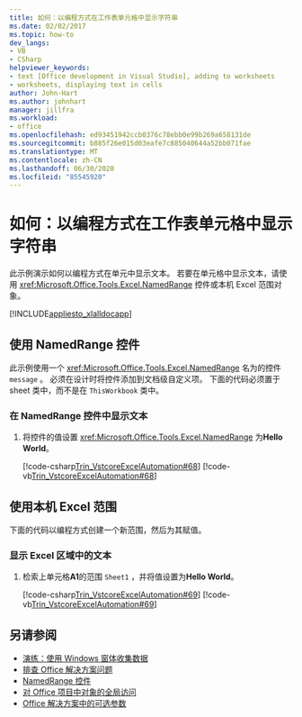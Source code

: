 ```yaml
---
title: 如何：以编程方式在工作表单元格中显示字符串
ms.date: 02/02/2017
ms.topic: how-to
dev_langs:
- VB
- CSharp
helpviewer_keywords:
- text [Office development in Visual Studio], adding to worksheets
- worksheets, displaying text in cells
author: John-Hart
ms.author: johnhart
manager: jillfra
ms.workload:
- office
ms.openlocfilehash: ed93451942ccb0376c78ebb0e99b269a658131de
ms.sourcegitcommit: b885f26e015d03eafe7c885040644a52bb071fae
ms.translationtype: MT
ms.contentlocale: zh-CN
ms.lasthandoff: 06/30/2020
ms.locfileid: "85545920"
---
```

# <a name="how-to-programmatically-display-a-string-in-a-worksheet-cell"></a>如何：以编程方式在工作表单元格中显示字符串
  此示例演示如何以编程方式在单元中显示文本。 若要在单元格中显示文本，请使用 <xref:Microsoft.Office.Tools.Excel.NamedRange> 控件或本机 Excel 范围对象。

 [!INCLUDE[appliesto_xlalldocapp](../vsto/includes/appliesto-xlalldocapp-md.md)]

## <a name="use-a-namedrange-control"></a>使用 NamedRange 控件
 此示例使用一个 <xref:Microsoft.Office.Tools.Excel.NamedRange> 名为的控件 `message` 。 必须在设计时将控件添加到文档级自定义项。 下面的代码必须置于 sheet 类中，而不是在 `ThisWorkbook` 类中。

### <a name="to-display-text-in-a-namedrange-control"></a>在 NamedRange 控件中显示文本

1. 将控件的值设置 <xref:Microsoft.Office.Tools.Excel.NamedRange> 为**Hello World**。

     [!code-csharp[Trin_VstcoreExcelAutomation#68](../vsto/codesnippet/CSharp/Trin_VstcoreExcelAutomationCS/Sheet1.cs#68)]
     [!code-vb[Trin_VstcoreExcelAutomation#68](../vsto/codesnippet/VisualBasic/Trin_VstcoreExcelAutomation/Sheet1.vb#68)]

## <a name="use-a-native-excel-range"></a>使用本机 Excel 范围
 下面的代码以编程方式创建一个新范围，然后为其赋值。

### <a name="to-display-text-in-an-excel-range"></a>显示 Excel 区域中的文本

1. 检索上单元格**A1**的范围 `Sheet1` ，并将值设置为**Hello World**。

     [!code-csharp[Trin_VstcoreExcelAutomation#69](../vsto/codesnippet/CSharp/Trin_VstcoreExcelAutomationCS/Sheet1.cs#69)]
     [!code-vb[Trin_VstcoreExcelAutomation#69](../vsto/codesnippet/VisualBasic/Trin_VstcoreExcelAutomation/Sheet1.vb#69)]

## <a name="see-also"></a>另请参阅
- [演练：使用 Windows 窗体收集数据](../vsto/walkthrough-collecting-data-using-a-windows-form.md)
- [排查 Office 解决方案问题](../vsto/troubleshooting-office-solutions.md)
- [NamedRange 控件](../vsto/namedrange-control.md)
- [对 Office 项目中对象的全局访问](../vsto/global-access-to-objects-in-office-projects.md)
- [Office 解决方案中的可选参数](../vsto/optional-parameters-in-office-solutions.md)
